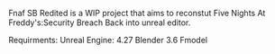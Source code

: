 Fnaf SB Redited is a WIP project that aims to reconstut Five Nights At Freddy's:Security Breach Back into unreal editor.

Requirments:
Unreal Engine: 4.27
Blender 3.6
Fmodel
